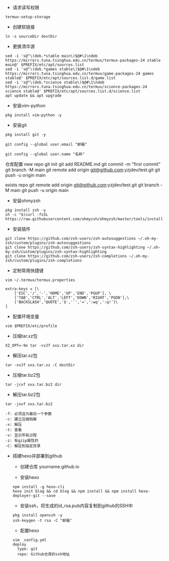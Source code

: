 - 请求读写权限
```
termux-setup-storage
```

- 创建软链接
```
ln -s sourceDir destDir
```

- 更换清华源
```
sed -i 's@^\(deb.*stable main\)$@#\1\ndeb https://mirrors.tuna.tsinghua.edu.cn/termux/termux-packages-24 stable main@' $PREFIX/etc/apt/sources.list
sed -i 's@^\(deb.*games stable\)$@#\1\ndeb https://mirrors.tuna.tsinghua.edu.cn/termux/game-packages-24 games stable@' $PREFIX/etc/apt/sources.list.d/game.list
sed -i 's@^\(deb.*science stable\)$@#\1\ndeb https://mirrors.tuna.tsinghua.edu.cn/termux/science-packages-24 science stable@' $PREFIX/etc/apt/sources.list.d/science.list
apt update && apt upgrade
````

- 安装vim-python
```
pkg install vim-python -y
```

- 安装git
```
pkg install git -y
```
```
git config --global user.email "邮箱"
```
```
git config --global user.name "名称"
```

仓库配置
new repo
git init
git add README.md
git commit -m "first commit"
git branch -M main
git remote add origin git@github.com:yzjdev/test.git
git push -u origin main

exists repo
git remote add origin git@github.com:yzjdev/test.git
git branch -M main
git push -u origin main

- 安装ohmyzsh
```
pkg install zsh -y
sh -c "$(curl -fsSL https://raw.githubusercontent.com/ohmyzsh/ohmyzsh/master/tools/install.sh)"
```

- 安装插件
```
git clone https://github.com/zsh-users/zsh-autosuggestions ~/.oh-my-zsh/custom/plugins/zsh-autosuggestions
git clone https://github.com/zsh-users/zsh-syntax-highlighting ~/.oh-my-zsh/custom/plugins/zsh-syntax-highlighting
git clone https://github.com/zsh-users/zsh-completions ~/.oh-my-zsh/custom/plugins/zsh-completions
```

- 定制常用快捷键
```
vim ~/.termux/termux.properties
```
```
extra-keys = [\
	['ESC','/','-','HOME','UP','END','PGUP'], \
	['TAB','CTRL','ALT','LEFT','DOWN','RIGHT','PGDN'],\
	['BACKSLASH','QUOTE','$','`','=',':wq',':q!']\
]
```

- 配置环境变量
```
vim $PREFIX/etc/profile
```

- 压缩tar.xz包
```
XZ_OPT=-9e tar -cvJf xxx.tar.xz dir
```

- 解压tar.xz包
```
tar -xvJf xxx.tar.xz -C destDir
```

- 压缩tar.bz2包
```
tar -jcvf xxx.tar.bz2 dir
```

- 解压tar.bz2包
```
tar -jxvf xxx.tar.bz2
```

```
-f: 必须且为最后一个参数
-c: 建立压缩档案
-x: 解压
-t: 查看
-v: 显示所有过程
-z: 有gzip属性的
-C: 解压到指定目录
```

- 搭建hexo并部署到github
    - 创建仓库 yourname.github.io
    
    - 安装hexo
    ```
    npm install -g hexo-cli
    hexo init blog && cd blog && npm install && npm install hexo-deployer-git --save
    ```
    
    - 安装ssh，将生成的id_rsa.pub内容复制到github的SSH中
    ```
    pkg install openssh -y
    ssh-keygen -t rsa -C "邮箱"
    ```
    
   - 配置hexo
   ```
   vim _config.yml
   deploy
     type: git
     repo: Github仓库的ssh地址
   ```